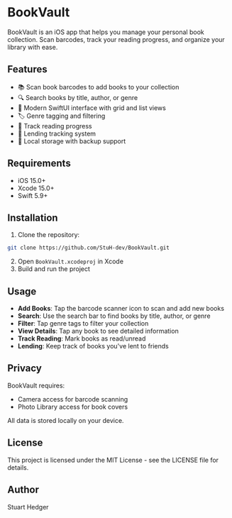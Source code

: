 # BookVault

BookVault is an iOS app that helps you manage your personal book collection. Scan barcodes, track your reading progress, and organize your library with ease.

## Features

- 📚 Scan book barcodes to add books to your collection
- 🔍 Search books by title, author, or genre
- 📱 Modern SwiftUI interface with grid and list views
- 🏷️ Genre tagging and filtering
- 📖 Track reading progress
- 👥 Lending tracking system
- 💾 Local storage with backup support

## Requirements

- iOS 15.0+
- Xcode 15.0+
- Swift 5.9+

## Installation

1. Clone the repository:
```bash
git clone https://github.com/StuH-dev/BookVault.git
```

2. Open `BookVault.xcodeproj` in Xcode
3. Build and run the project

## Usage

- **Add Books**: Tap the barcode scanner icon to scan and add new books
- **Search**: Use the search bar to find books by title, author, or genre
- **Filter**: Tap genre tags to filter your collection
- **View Details**: Tap any book to see detailed information
- **Track Reading**: Mark books as read/unread
- **Lending**: Keep track of books you've lent to friends

## Privacy

BookVault requires:
- Camera access for barcode scanning
- Photo Library access for book covers

All data is stored locally on your device.

## License

This project is licensed under the MIT License - see the LICENSE file for details.

## Author

Stuart Hedger
